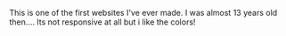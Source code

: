 This is one of the first websites I've ever made. I was almost 13 years old then.... Its not responsive at all but i like the colors!
